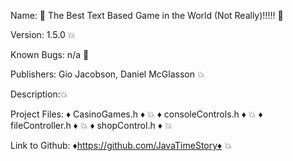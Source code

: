 

Name: 🎉 The Best Text Based Game in the World (Not Really)!!!!! 🎉

Version: 1.5.0 💥

Known Bugs: n/a 🎉

Publishers: Gio Jacobson, Daniel McGlasson 💥

Description:💥

Project Files: 
♦ CasinoGames.h ♦ 💥 
♦ consoleControls.h ♦ 💥 
♦ fileController.h ♦ 💥 
♦ shopControl.h ♦ 💥 

Link to Github: ♦https://github.com/JavaTimeStory♦ 💥
